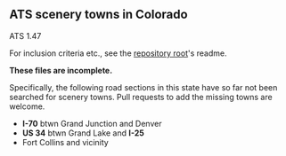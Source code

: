## ATS scenery towns in Colorado

ATS 1.47

For inclusion criteria etc., see the [repository root](../../../)'s readme.

**These files are incomplete.**

Specifically, the following road sections in this state have so far not been
searched for scenery towns.
Pull requests to add the missing towns are welcome.

- **I-70** btwn Grand Junction and Denver
- **US 34** btwn Grand Lake and **I-25**
- Fort Collins and vicinity
